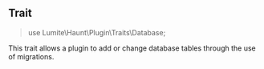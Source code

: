 ## Trait

> use Lumite\Haunt\Plugin\Traits\Database;

This trait allows a plugin to add or change database tables through the use of migrations.